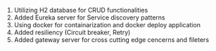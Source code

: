1. Utilizing H2 database for CRUD functionalities
2. Added Eureka server for Service discovery patterns 
3. Using docker for containarization and docker deploy application 
4. Added resiliency (Circuit breaker, Retry)
5. Added gateway server for cross cutting edge cencerns and fileters  
